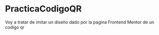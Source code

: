 # PracticaCodigoQR
Voy a tratar de imitar un diseño dado por la pagina Frontend Mentor de un codigo qr 
